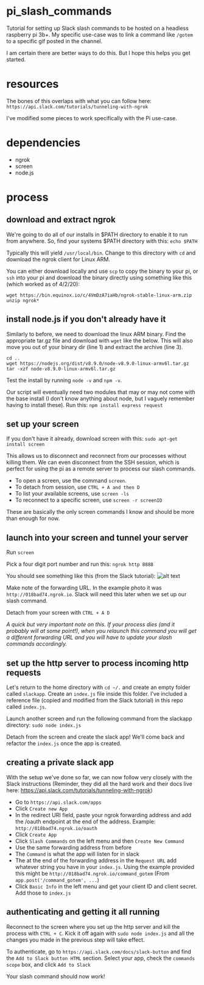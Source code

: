 # pi_slash_commands
Tutorial for setting up Slack slash commands to be hosted on a headless raspberry pi 3b+. My specific use-case was to link a command like `/gotem` to a specific gif posted in the channel.

I am certain there are better ways to do this. But I hope this helps you get started.

# resources
The bones of this overlaps with what you can follow here: 
`https://api.slack.com/tutorials/tunneling-with-ngrok`

I've modified some pieces to work specifically with the Pi use-case.

# dependencies
* ngrok
* screen
* node.js

# process
## download and extract ngrok
We're going to do all of our installs in $PATH directory to enable it to run from anywhere. So, find your systems $PATH directory with this:
`echo $PATH`

Typically this will yield `/usr/local/bin`. Change to this directory with `cd` and download the ngrok client for Linux ARM. 

You can either download locally and use `scp` to copy the binary to your pi, or `ssh` into your pi and download the binary directly using something like this (which worked as of 4/2/20):

```
wget https://bin.equinox.io/c/4VmDzA7iaHb/ngrok-stable-linux-arm.zip
unzip ngrok*
```

## install node.js if you don't already have it
Similarly to before, we need to download the linux ARM binary. Find the appropriate tar.gz file and download with `wget` like the below. This will also move you out of your binary dir (line 1) and extract the archive (line 3).

```
cd ..
wget https://nodejs.org/dist/v8.9.0/node-v8.9.0-linux-armv6l.tar.gz
tar -xzf node-v8.9.0-linux-armv6l.tar.gz
```
Test the install by running `node -v` and `npm -v`.

Our script will eventually need two modules that may or may not come with the base install (I don't know anything about node, but I vaguely remember having to install these). Run this:
`npm install express request` 

## set up your screen
If you don't have it already, download screen with this:
`sudo apt-get install screen`

This allows us to disconnect and reconnect from our processes without killing them. We can even disconnect from the SSH session, which is perfect for using the pi as a remote server to process our slash commands.

* To open a screen, use the command `screen`. 
* To detach from session, use `CTRL + A and then D`
* To list your available screens, use `screen -ls`
* To reconnect to a specific screen, use `screen -r screenID`

These are basically the only screen commands I know and should be more than enough for now.

## launch into your screen and tunnel your server
Run `screen`

Pick a four digit port number and run this:
`ngrok http 8888` 

You should see something like this (from the Slack tutorial):
![alt text](https://a.slack-edge.com/80588/img/api/articles/ngrok-running.png "Slack reference")

Make note of the forwarding URL. In the example photo it was `http://018bad74.ngrok.io`. Slack will need this later when we set up our slash command.

Detach from your screen with `CTRL + A D`

*A quick but very important note on this. If your process dies (and it probably will at some point!), when you relaunch this command you will get a different forwarding URL and you will have to update your slash commands accordingly.*

## set up the http server to process incoming http requests
Let's return to the home directory with `cd ~/.` and create an empty folder called `slackapp`. Create an `index.js` file inside this folder. I've included a reference file (copied and modified from the Slack tutorial) in this repo called `index.js`.

Launch another screen and run the following command from the slackapp directory: `sudo node index.js`

Detach from the screen and create the slack app! We'll come back and refactor the `index.js` once the app is created.

## creating a private slack app
With the setup we've done so far, we can now follow very closely with the Slack instructions (Reminder, they did all the hard work and their docs live here: https://api.slack.com/tutorials/tunneling-with-ngrok)

* Go to `https://api.slack.com/apps`
* Click `Create new App`
* In the redirect URI field, paste your ngrok forwarding address and add the /oauth endpoint at the end of the address. Example: `http://018bad74.ngrok.io/oauth`
* Click `Create App`
* Click `Slash Commands` on the left menu and then `Create New Command`
 * Use the same forwarding address from before
 * The `Command` is what the app will listen for in slack
 * The at the end of the forwarding address in the `Request URL` add whatever string you have in your `index.js`. Using the example provided this might be `http://018bad74.ngrok.io/command_gotem`
(From `app.post('/command_gotem', ...`)
* Click `Basic Info` in the left menu and get your client ID and client secret. Add those to `index.js`

## authenticating and getting it all running
Reconnect to the screen where you set up the http server and kill the process with `CTRL + C`. Kick it off again with `sudo node index.js` and all the changes you made in the previous step will take effect.

To authenticate, go to `https://api.slack.com/docs/slack-button`  and find the `Add to Slack button HTML` section. Select your app, check the `commands scope` box, and click `Add to Slack`

Your slash command should now work!